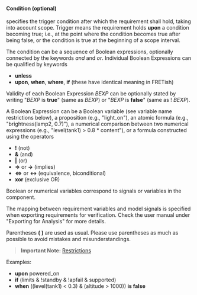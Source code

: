 #### Condition (optional)

specifies the trigger condition after which the requirement shall hold,
taking into account scope. Trigger means the requirement holds **upon** a
condition becoming true; i.e., at the point
where the condition becomes true after being false, or the
condition is true at the beginning of a scope interval.

The condition can be a sequence of Boolean expressions, optionally connected
by the keywords *and* and *or*. Individual Boolean Expressions can be
qualified by keywords

* **unless**
* **upon**, **when**, **where**, **if** (these have identical meaning in FRETish)

Validity of each Boolean Expression _BEXP_ can be optionally stated by writing
"_BEXP_ is **true**" (same as _BEXP_) or "_BEXP_ is **false**" (same as !
_BEXP_).

A Boolean Expression can be a Boolean variable (see variable name
restrictions below), a proposition (e.g., "light_on"), an atomic formula (e.g.,
"brightness(lamp2, 0.7)"), a numerical comparison between two numerical
expressions (e.g., "level(tank1) > 0.8 * content"), or a formula constructed
using the operators

* **!** (not)
* **&** (and)
* **|** (or)
* **=>** or **->** (implies)
* **<=>** or **<->** (equivalence, biconditional)
* **xor** (exclusive OR)

Boolean or numerical variables correspond to signals or variables in the
component.

The mapping between requirement variables and model signals is specified
when exporting requirements for verification. Check the user manual under
"Exporting for Analysis" for more details.

Parentheses **(** **)** are used as usual. Please use parentheses as much as
possible to avoid mistakes and misunderstandings.

> __Important Note:__ [Restrictions](../restrictions.md)

Examples:

* **upon** powered_on
* **if** (limits & !standby & !apfail & supported)
* **when** ((level(tank1) < 0.3) & (altitude > 1000)) **is false**



